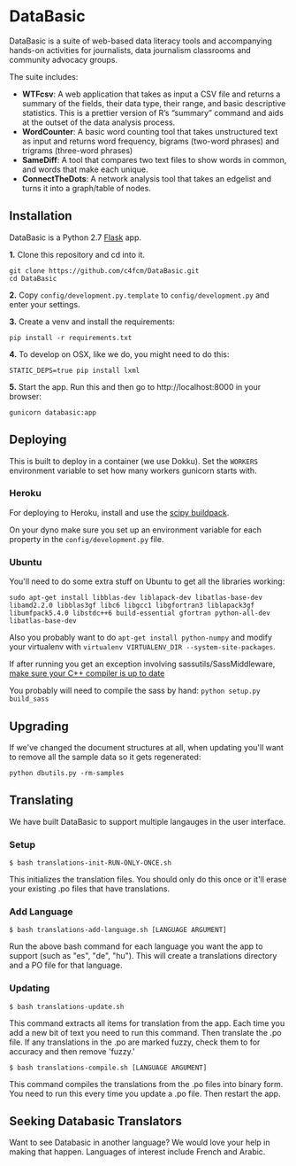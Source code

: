 DataBasic
=========

DataBasic is a suite of web-based data literacy tools and accompanying hands-on activities for journalists, data
journalism classrooms and community advocacy groups.

The suite includes:

* **WTFcsv**: A web application that takes as input a CSV file and returns a summary of the fields, their data type, their range, and basic descriptive statistics. This is a prettier version of R’s “summary” command and aids at the outset of the data analysis process.
* **WordCounter**: A basic word counting tool that takes unstructured text as input and returns word frequency, bigrams (two-word phrases) and trigrams (three-word phrases)
* **SameDiff**: A tool that compares two text files to show words in common, and words that make each unique.
* **ConnectTheDots**: A network analysis tool that takes an edgelist and turns it into a graph/table of nodes.

Installation
------------

DataBasic is a Python 2.7 [Flask](https://github.com/mitsuhiko/flask) app.

**1.** Clone this repository and cd into it.
```
git clone https://github.com/c4fcm/DataBasic.git
cd DataBasic
```

**2.** Copy `config/development.py.template` to `config/development.py` and enter your settings.

**3.** Create a venv and install the requirements:
```
pip install -r requirements.txt
```

**4.** 
To develop on OSX, like we do, you might need to do this:
```
STATIC_DEPS=true pip install lxml
```

**5.** Start the app. Run this and then go to http://localhost:8000 in your browser:
```
gunicorn databasic:app
```

Deploying
---------

This is built to deploy in a container (we use Dokku).  Set the `WORKERS` environment variable to set how many
workers gunicorn starts with.

### Heroku

For deploying to Heroku, install and use the [scipy buildpack](https://github.com/thenovices/heroku-buildpack-scipy).

On your dyno make sure you set up an environment variable for each property in the `config/development.py` file.

### Ubuntu

You'll need to do some extra stuff on Ubuntu to get all the libraries working:

```
sudo apt-get install libblas-dev liblapack-dev libatlas-base-dev libamd2.2.0 libblas3gf libc6 libgcc1 libgfortran3 liblapack3gf libumfpack5.4.0 libstdc++6 build-essential gfortran python-all-dev libatlas-base-dev
```

Also you probably want to do `apt-get install python-numpy` and modify your virtualenv with
`virtualenv VIRTUALENV_DIR --system-site-packages`.

If after running you get an exception involving sassutils/SassMiddleware,
[make sure your C++ compiler is up to date](https://github.com/sass/libsass#readme)

You probably will need to compile the sass by hand: `python setup.py build_sass`

Upgrading
---------

If we've changed the document structures at all, when updating you'll want to remove all the 
sample data so it gets regenerated:

```
python dbutils.py -rm-samples
```

Translating
-----------

We have built DataBasic to support multiple langauges in the user interface.

### Setup
```
$ bash translations-init-RUN-ONLY-ONCE.sh
```
This initializes the translation files. You should only do this once or it'll erase your existing .po files that have
translations.

### Add Language 
```
$ bash translations-add-language.sh [LANGUAGE ARGUMENT]
```
Run the above bash command for each language you want the app to support (such as "es", "de", "hu"). This will create
a translations directory and a PO file for that language.

### Updating
```
$ bash translations-update.sh
```
This command extracts all items for translation from the app. Each time you add a new bit of text you need to run this
command. Then translate the .po file. If any translations in the .po are marked fuzzy, check them to for accuracy and
then remove 'fuzzy.'
```
$ bash translations-compile.sh [LANGUAGE ARGUMENT]
```
This command compiles the translations from the .po files into binary form. You need to run this every time you
update a .po file. Then restart the app.

Seeking Databasic Translators
-----------------------------

Want to see Databasic in another language? We would love your help in making that happen. Languages of interest
include French and Arabic.
